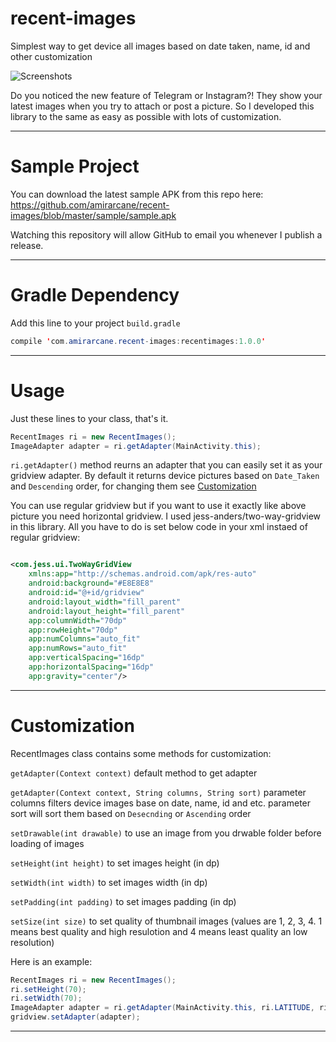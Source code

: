 # recent-images

Simplest way to get device all images based on date taken, name, id and other customization

![Screenshots](https://raw.githubusercontent.com/amirarcane/recent-images/master/demo/Screenshot_2015-10-31-15-40-49.png)

Do you noticed the new feature of Telegram or Instagram?! They show your latest images when you try to attach or post a picture.
So I developed this library to the same as easy as possible with lots of customization.

---
# Sample Project
You can download the latest sample APK from this repo here: https://github.com/amirarcane/recent-images/blob/master/sample/sample.apk

Watching this repository will allow GitHub to email you whenever I publish a release.

---
# Gradle Dependency

Add this line to your project `build.gradle`

```java
compile 'com.amirarcane.recent-images:recentimages:1.0.0'
```
---
# Usage

Just these lines to your class, that's it.

```java
RecentImages ri = new RecentImages();
ImageAdapter adapter = ri.getAdapter(MainActivity.this);
```
`ri.getAdapter()` method reurns an adapter that you can easily set it as your gridview adapter. By default it returns device pictures
based on `Date_Taken` and `Descending` order, for changing them see [Customization](https://github.com/amirarcane/recent-images/#customization)

You can use regular gridview but if you want to use it exactly like above picture you need horizontal gridview.
I used jess-anders/two-way-gridview in this library. All you have to do is set below code in your xml instaed of regular gridview:

```xml

<com.jess.ui.TwoWayGridView
    xmlns:app="http://schemas.android.com/apk/res-auto"
    android:background="#E8E8E8"
    android:id="@+id/gridview"
    android:layout_width="fill_parent" 
    android:layout_height="fill_parent"
    app:columnWidth="70dp"
    app:rowHeight="70dp"
    app:numColumns="auto_fit"
    app:numRows="auto_fit"
    app:verticalSpacing="16dp"
    app:horizontalSpacing="16dp"
    app:gravity="center"/>

```
---
# Customization

RecentImages class contains some methods for customization:

`getAdapter(Context context)` default method to get adapter

`getAdapter(Context context, String columns, String sort)` parameter columns filters device images base on date, name, id and etc. parameter sort will sort them based on `Desecnding` or `Ascending` order

`setDrawable(int drawable)` to use an image from you drwable folder before loading of images

`setHeight(int height)` to set images height (in dp)

`setWidth(int width)` to set images width (in dp)

`setPadding(int padding)` to set images padding (in dp)

`setSize(int size)` to set quality of thumbnail images (values are 1, 2, 3, 4. 1 means best quality and high resulotion and 4 means least quality an low resolution)

Here is an example:

```java
RecentImages ri = new RecentImages();
ri.setHeight(70);
ri.setWidth(70);
ImageAdapter adapter = ri.getAdapter(MainActivity.this, ri.LATITUDE, ri.ASCENDING);
gridview.setAdapter(adapter);
```

---
